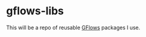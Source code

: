 # gflows-libs

This will be a repo of reusable [GFlows](https://github.com/jbrunton/gflows) packages I use.
